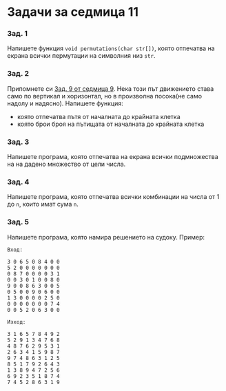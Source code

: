 # Задачи за седмица 11

### Зад. 1

Напишете функция `void permutations(char str[])`, която отпечатва на екрана всички пермутации на символния низ `str`.

### Зад. 2

Припомнете си [Зад. 9 от седмица 9](../week09/tasks.md#зад-9---решениеsolutionstask09cpp). Нека този път движението става само по вертикал и хоризонтал, но в произволна посока(не само надолу и надясно). Напишете функция:

* която отпечатва пътя от началната до крайната клетка
* която брои броя на пътищата от началната до крайната клетка

### Зад. 3

Напишете програма, която отпечатва на екрана всички подмножества на на дадено множество от цели числа.

### Зад. 4

Напишете програма, която отпечатва всички комбинации на числа от 1 до `n`, които имат сума `n`.

### Зад. 5

Напишете програма, която намира решението на судоку. Пример:

```
Вход:

3 0 6 5 0 8 4 0 0
5 2 0 0 0 0 0 0 0
0 8 7 0 0 0 0 3 1
0 0 3 0 1 0 0 8 0
9 0 0 8 6 3 0 0 5
0 5 0 0 9 0 6 0 0 
1 3 0 0 0 0 2 5 0
0 0 0 0 0 0 0 7 4
0 0 5 2 0 6 3 0 0

Изход:

3 1 6 5 7 8 4 9 2
5 2 9 1 3 4 7 6 8
4 8 7 6 2 9 5 3 1
2 6 3 4 1 5 9 8 7
9 7 4 8 6 3 1 2 5
8 5 1 7 9 2 6 4 3
1 3 8 9 4 7 2 5 6
6 9 2 3 5 1 8 7 4
7 4 5 2 8 6 3 1 9
```